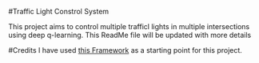 #Traffic Light Constrol System

This project aims to  control multiple trafficl lights in multiple intersections using deep q-learning. This ReadMe file will be updated with more details

#Credits
I have used [this Framework](https://github.com/AndreaVidali/Deep-QLearning-Agent-for-Traffic-Signal-Control) as a starting point for this project.
